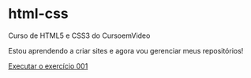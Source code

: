 # html-css
 Curso de HTML5 e CSS3 do CursoemVideo

Estou aprendendo a criar sites e agora vou gerenciar meus repositórios!

<a href= "exercicios/ex001/index.html">Executar o exercício 001 </a>